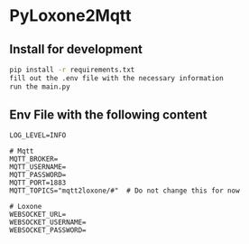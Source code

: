# PyLoxone2Mqtt
## Install for development
```bash
pip install -r requirements.txt
fill out the .env file with the necessary information
run the main.py
```


## Env File with the following content
```dotenv
LOG_LEVEL=INFO

# Mqtt
MQTT_BROKER=
MQTT_USERNAME=
MQTT_PASSWORD=
MQTT_PORT=1883
MQTT_TOPICS="mqtt2loxone/#"  # Do not change this for now

# Loxone
WEBSOCKET_URL=
WEBSOCKET_USERNAME=
WEBSOCKET_PASSWORD=

```